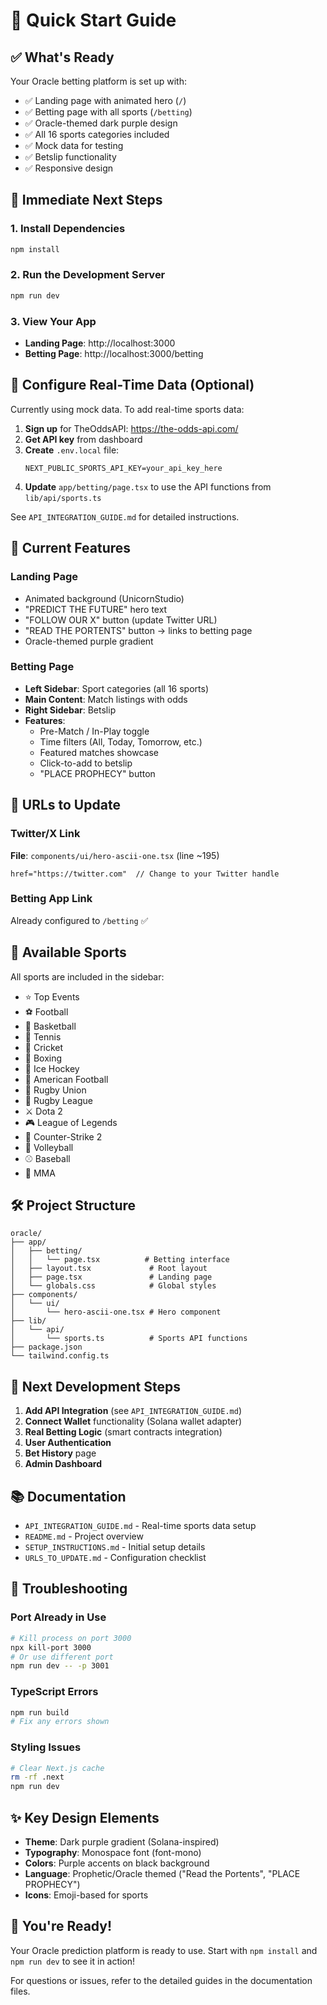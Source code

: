 # 🚀 Quick Start Guide

## ✅ What's Ready

Your Oracle betting platform is set up with:

- ✅ Landing page with animated hero (`/`)
- ✅ Betting page with all sports (`/betting`)
- ✅ Oracle-themed dark purple design
- ✅ All 16 sports categories included
- ✅ Mock data for testing
- ✅ Betslip functionality
- ✅ Responsive design

## 🎯 Immediate Next Steps

### 1. Install Dependencies

```bash
npm install
```

### 2. Run the Development Server

```bash
npm run dev
```

### 3. View Your App

- **Landing Page**: http://localhost:3000
- **Betting Page**: http://localhost:3000/betting

## 📝 Configure Real-Time Data (Optional)

Currently using mock data. To add real-time sports data:

1. **Sign up** for TheOddsAPI: https://the-odds-api.com/
2. **Get API key** from dashboard
3. **Create** `.env.local` file:
   ```env
   NEXT_PUBLIC_SPORTS_API_KEY=your_api_key_here
   ```
4. **Update** `app/betting/page.tsx` to use the API functions from `lib/api/sports.ts`

See `API_INTEGRATION_GUIDE.md` for detailed instructions.

## 🎨 Current Features

### Landing Page
- Animated background (UnicornStudio)
- "PREDICT THE FUTURE" hero text
- "FOLLOW OUR X" button (update Twitter URL)
- "READ THE PORTENTS" button → links to betting page
- Oracle-themed purple gradient

### Betting Page
- **Left Sidebar**: Sport categories (all 16 sports)
- **Main Content**: Match listings with odds
- **Right Sidebar**: Betslip
- **Features**: 
  - Pre-Match / In-Play toggle
  - Time filters (All, Today, Tomorrow, etc.)
  - Featured matches showcase
  - Click-to-add to betslip
  - "PLACE PROPHECY" button

## 🔗 URLs to Update

### Twitter/X Link
**File**: `components/ui/hero-ascii-one.tsx` (line ~195)

```tsx
href="https://twitter.com"  // Change to your Twitter handle
```

### Betting App Link
Already configured to `/betting` ✅

## 🏈 Available Sports

All sports are included in the sidebar:
- ⭐ Top Events
- ⚽ Football
- 🏀 Basketball
- 🎾 Tennis
- 🏏 Cricket
- 🥊 Boxing
- 🏒 Ice Hockey
- 🏈 American Football
- 🏉 Rugby Union
- 🏉 Rugby League
- ⚔️ Dota 2
- 🎮 League of Legends
- 🔫 Counter-Strike 2
- 🏐 Volleyball
- ⚾ Baseball
- 🥋 MMA

## 🛠️ Project Structure

```
oracle/
├── app/
│   ├── betting/
│   │   └── page.tsx          # Betting interface
│   ├── layout.tsx             # Root layout
│   ├── page.tsx               # Landing page
│   └── globals.css            # Global styles
├── components/
│   └── ui/
│       └── hero-ascii-one.tsx # Hero component
├── lib/
│   └── api/
│       └── sports.ts          # Sports API functions
├── package.json
└── tailwind.config.ts
```

## 🎯 Next Development Steps

1. **Add API Integration** (see `API_INTEGRATION_GUIDE.md`)
2. **Connect Wallet** functionality (Solana wallet adapter)
3. **Real Betting Logic** (smart contracts integration)
4. **User Authentication**
5. **Bet History** page
6. **Admin Dashboard**

## 📚 Documentation

- `API_INTEGRATION_GUIDE.md` - Real-time sports data setup
- `README.md` - Project overview
- `SETUP_INSTRUCTIONS.md` - Initial setup details
- `URLS_TO_UPDATE.md` - Configuration checklist

## 🐛 Troubleshooting

### Port Already in Use
```bash
# Kill process on port 3000
npx kill-port 3000
# Or use different port
npm run dev -- -p 3001
```

### TypeScript Errors
```bash
npm run build
# Fix any errors shown
```

### Styling Issues
```bash
# Clear Next.js cache
rm -rf .next
npm run dev
```

## ✨ Key Design Elements

- **Theme**: Dark purple gradient (Solana-inspired)
- **Typography**: Monospace font (font-mono)
- **Colors**: Purple accents on black background
- **Language**: Prophetic/Oracle themed ("Read the Portents", "PLACE PROPHECY")
- **Icons**: Emoji-based for sports

## 🎉 You're Ready!

Your Oracle prediction platform is ready to use. Start with `npm install` and `npm run dev` to see it in action!

For questions or issues, refer to the detailed guides in the documentation files.


